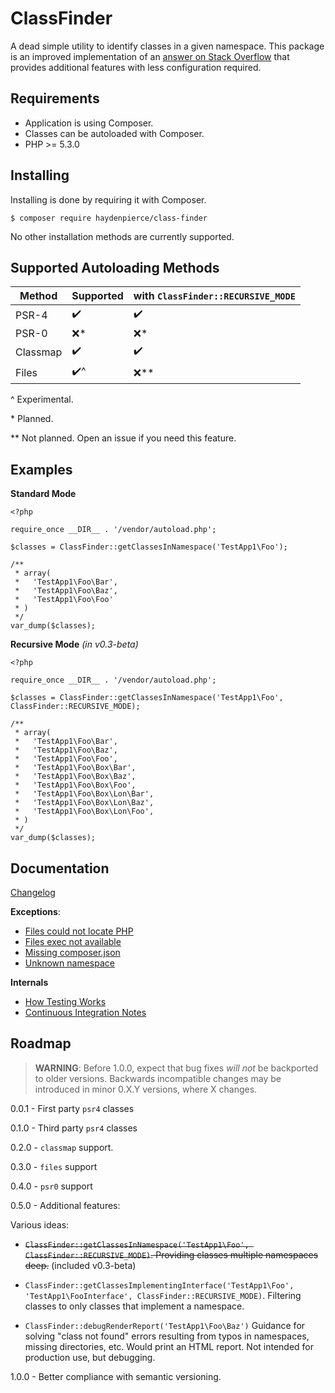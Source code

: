 ClassFinder
===========

A dead simple utility to identify classes in a given namespace.  This package is an improved implementation of an
 [answer on Stack Overflow](https://stackoverflow.com/a/40229665/3000068) that provides additional features with less
 configuration required.

Requirements
------------

 * Application is using Composer.
 * Classes can be autoloaded with Composer.
 * PHP >= 5.3.0

Installing
----------

Installing is done by requiring it with Composer.

```
$ composer require haydenpierce/class-finder
```

No other installation methods are currently supported.

Supported Autoloading Methods
--------------------------------

| Method     | Supported | with `ClassFinder::RECURSIVE_MODE` |
| ---------- | --------- | ---------------------------------- |
| PSR-4      | ✔️     | ✔️                               |
| PSR-0      | ❌️*    | ❌️*                              |
| Classmap   | ✔️     | ✔️                               |
| Files      | ✔️^    | ❌️**                             |

\^ Experimental.

\* Planned.

\** Not planned. Open an issue if you need this feature.

Examples
--------

**Standard Mode**

```
<?php

require_once __DIR__ . '/vendor/autoload.php';

$classes = ClassFinder::getClassesInNamespace('TestApp1\Foo');

/**
 * array(
 *   'TestApp1\Foo\Bar',
 *   'TestApp1\Foo\Baz',
 *   'TestApp1\Foo\Foo'
 * )
 */
var_dump($classes);
```

**Recursive Mode** *(in v0.3-beta)*

```
<?php

require_once __DIR__ . '/vendor/autoload.php';

$classes = ClassFinder::getClassesInNamespace('TestApp1\Foo', ClassFinder::RECURSIVE_MODE);

/**
 * array(
 *   'TestApp1\Foo\Bar',
 *   'TestApp1\Foo\Baz',
 *   'TestApp1\Foo\Foo',
 *   'TestApp1\Foo\Box\Bar',
 *   'TestApp1\Foo\Box\Baz',
 *   'TestApp1\Foo\Box\Foo',
 *   'TestApp1\Foo\Box\Lon\Bar',
 *   'TestApp1\Foo\Box\Lon\Baz',
 *   'TestApp1\Foo\Box\Lon\Foo',
 * )
 */
var_dump($classes);
```
 
Documentation
-------------

[Changelog](docs/changelog.md)

**Exceptions**:

* [Files could not locate PHP](docs/exceptions/filesCouldNotLocatePHP.md)
* [Files exec not available](docs/exceptions/filesExecNotAvailable.md)
* [Missing composer.json](docs/exceptions/missingComposerConfig.md)
* [Unknown namespace](docs/exceptions/unknownNamespace.md)

**Internals**

* [How Testing Works](docs/testing.md)
* [Continuous Integration Notes](docs/ci.md)

Roadmap
-------

> **WARNING**: Before 1.0.0, expect that bug fixes _will not_ be backported to older versions. Backwards incompatible changes
may be introduced in minor 0.X.Y versions, where X changes.

0.0.1 - First party `psr4` classes

0.1.0 - Third party `psr4` classes

0.2.0 - `classmap` support.

0.3.0 - `files` support

0.4.0 - `psr0` support

0.5.0 - Additional features: 

Various ideas:

* ~~`ClassFinder::getClassesInNamespace('TestApp1\Foo', ClassFinder::RECURSIVE_MODE)`. 
Providing classes multiple namespaces deep.~~ (included v0.3-beta)

* `ClassFinder::getClassesImplementingInterface('TestApp1\Foo', 'TestApp1\FooInterface', ClassFinder::RECURSIVE_MODE)`.
Filtering classes to only classes that implement a namespace.

* `ClassFinder::debugRenderReport('TestApp1\Foo\Baz')` 
Guidance for solving "class not found" errors resulting from typos in namespaces, missing directories, etc. Would print
an HTML report. Not intended for production use, but debugging.

1.0.0 - Better compliance with semantic versioning.
